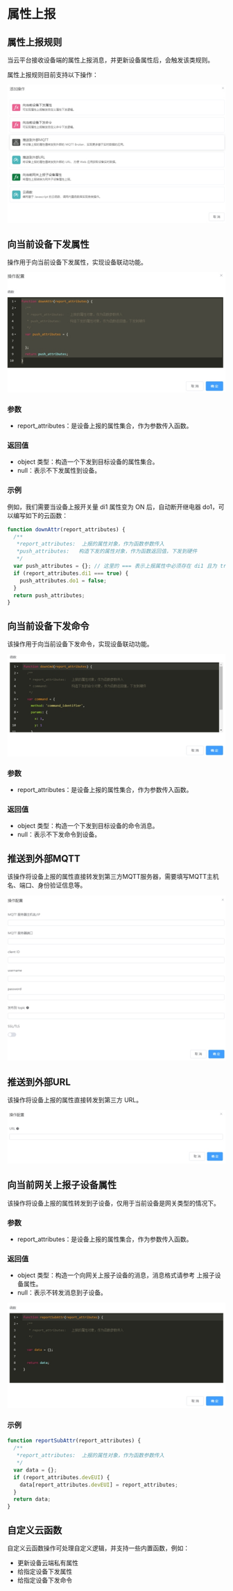 # 属性上报

## 属性上报规则

当云平台接收设备端的属性上报消息，并更新设备属性后，会触发该类规则。

属性上报规则目前支持以下操作：

![img](属性上报/docs05规则引擎assetswps7.jpg)

## 向当前设备下发属性

操作用于向当前设备下发属性，实现设备联动功能。

![img](属性上报/docs05规则引擎assetswps8.jpg)

### 参数

- report_attributes：是设备上报的属性集合，作为参数传入函数。

### 返回值

- object 类型：构造一个下发到目标设备的属性集合。
- null：表示不下发属性到设备。

### 示例

例如，我们需要当设备上报开关量 di1 属性变为 ON 后，自动断开继电器 do1，可以编写如下的云函数：

```jsx
function downAttr(report_attributes) {
  /**
   *report_attributes:  上报的属性对象，作为函数参数传入
   *push_attributes:   构造下发的属性对象，作为函数返回值，下发到硬件
   */
  var push_attributes = {}; // 这里的 === 表示上报属性中必须存在 di1 且为 true
  if (report_attributes.di1 === true) {
    push_attributes.do1 = false;
  }
  return push_attributes;
}
```

## 向当前设备下发命令

该操作用于向当前设备下发命令，实现设备联动功能。

![img](属性上报/docs05规则引擎assetswps9.jpg)

### 参数

- report_attributes：是设备上报的属性集合，作为参数传入函数。

### 返回值

- object 类型：构造一个下发到目标设备的命令消息。
- null：表示不下发命令到设备。

## 推送到外部MQTT

该操作将设备上报的属性直接转发到第三方MQTT服务器，需要填写MQTT主机名、端口、身份验证信息等。

![img](属性上报/docs05规则引擎assetswps10.jpg)

## 推送到外部URL

该操作将设备上报的属性直接转发到第三方 URL。

![img](属性上报/docs05规则引擎assetswps11.jpg)

## 向当前网关上报子设备属性

该操作将设备上报的属性转发到子设备，仅用于当前设备是网关类型的情况下。

### 参数

- report_attributes：是设备上报的属性集合，作为参数传入函数。

### 返回值

- object 类型：构造一个向网关上报子设备的消息，消息格式请参考 上报子设备属性。
- null：表示不转发消息到子设备。

![img](属性上报/docs05规则引擎assetswps12.jpg)

### 示例

```jsx
function reportSubAttr(report_attributes) {
  /**
   *report_attributes:  上报的属性对象，作为函数参数传入
   */
  var data = {};
  if (report_attributes.devEUI) {
    data[report_attributes.devEUI] = report_attributes;
  }
  return data;
}
```

## 自定义云函数

自定义云函数操作可处理自定义逻辑，并支持一些内置函数，例如：

- 更新设备云端私有属性
- 给指定设备下发属性
- 给指定设备下发命令